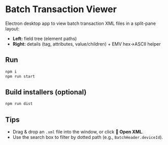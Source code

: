 # Batch Transaction Viewer

Electron desktop app to view batch transaction XML files in a split-pane layout:
- **Left:** field tree (element paths)
- **Right:** details (tag, attributes, value/children) + EMV hex→ASCII helper

## Run
```bash
npm i
npm run start
```

## Build installers (optional)
```bash
npm run dist
```

## Tips
- Drag & drop an `.xml` file into the window, or click **📂 Open XML**.
- Use the search box to filter by dotted path (e.g., `BatchHeader.deviceId`).
